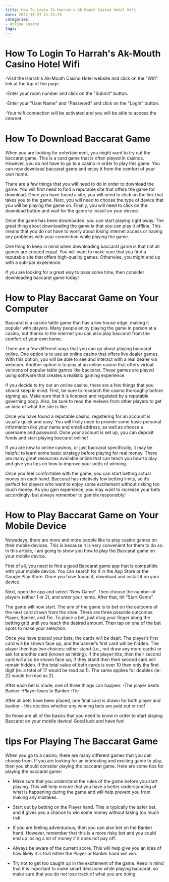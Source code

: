 ```yaml
---
title: How To Login To Harrah's Ak Mouth Casino Hotel Wifi
date: 2022-10-27 21:21:25
categories:
- Online Casino
tags:
---
```



#  How To Login To Harrah's Ak-Mouth Casino Hotel Wifi

-Visit the Harrah's Ak-Mouth Casino Hotel website and click on the "Wifi" link at the top of the page.

-Enter your room number and click on the "Submit" button.

-Enter your "User Name" and "Password" and click on the "Login" button.

-Your wifi connection will be activated and you will be able to access the internet.

#  How To Download Baccarat Game

When you are looking for entertainment, you might want to try out the baccarat game. This is a card game that is often played in casinos. However, you do not have to go to a casino in order to play this game. You can now download baccarat game and enjoy it from the comfort of your own home.

There are a few things that you will need to do in order to download the game. You will first need to find a reputable site that offers the game for download. Once you have found a site, you will need to click on the link that takes you to the game. Next, you will need to choose the type of device that you will be playing the game on. Finally, you will need to click on the download button and wait for the game to install on your device.

Once the game has been downloaded, you can start playing right away. The great thing about downloading the game is that you can play it offline. This means that you do not have to worry about losing internet access or having any problems with your connection while playing the game.

One thing to keep in mind when downloading baccarat game is that not all games are created equal. You will want to make sure that you find a reputable site that offers high-quality games. Otherwise, you might end up with a sub-par experience.

If you are looking for a great way to pass some time, then consider downloading baccarat game today!

#  How to Play Baccarat Game on Your Computer

Baccarat is a casino table game that has a low house edge, making it popular with players. Many people enjoy playing the game in person at a casino, but thanks to the internet you can also play baccarat from the comfort of your own home.

There are a few different ways that you can go about playing baccarat online. One option is to use an online casino that offers live dealer games. With this option, you will be able to see and interact with a real dealer via webcam. Another option is to play at an online casino that offers virtual versions of popular table games like baccarat. These games are played using software that creates a realistic gaming experience.

If you decide to try out an online casino, there are a few things that you should keep in mind. First, be sure to research the casino thoroughly before signing up. Make sure that it is licensed and regulated by a reputable governing body. Also, be sure to read the reviews from other players to get an idea of what the site is like.

Once you have found a reputable casino, registering for an account is usually quick and easy. You will likely need to provide some basic personal information like your name and email address, as well as choose a username and password. Once your account is set up, you can deposit funds and start playing baccarat online!

If you are new to online casinos, or just baccarat specifically, it may be helpful to learn some basic strategy before playing for real money. There are many great resources available online that can teach you how to play and give you tips on how to improve your odds of winning.

Once you feel comfortable with the game, you can start betting actual money on each hand. Baccarat has relatively low betting limits, so it’s perfect for players who want to enjoy some excitement without risking too much money. As you gain experience, you may want to increase your bets accordingly, but always remember to gamble responsibly!

#  How to Play Baccarat Game on Your Mobile Device

Nowadays, there are more and more people like to play casino games on their mobile devices. This is because it is very convenient for them to do so. In this article, I am going to show you how to play the Baccarat game on your mobile device.

First of all, you need to find a good Baccarat game app that is compatible with your mobile device. You can search for it in the App Store or the Google Play Store. Once you have found it, download and install it on your device.

Next, open the app and select “New Game”. Then choose the number of players (either 1 or 2), and enter your name. After that, hit “Start Game”.

The game will now start. The aim of the game is to bet on the outcome of the next card drawn from the shoe. There are three possible outcomes: Player, Banker, and Tie. To place a bet, just drag your finger along the betting grid until you reach the desired amount. Then tap on one of the bet spots to make your selection.

Once you have placed your bets, the cards will be dealt. The player’s first card will be shown face up, and the banker’s first card will be hidden. The player then has two choices: either stand (i.e., not draw any more cards) or ask for another card (known as hitting). If the player hits, then their second card will also be shown face up; if they stand then their second card will remain hidden. If the total value of both cards is over 10 then only the first digit (ie: a total of 17 would be read as 1). The same applies for doubles (ie: 22 would be read as 2).





After each bet is made, one of three things can happen: 
-The player beats Banker -Player loses to Banker -Tie




After all bets have been placed, one final card is drawn for both player and banker - this decides whether any winning bets are paid out or not!

  So those are all of the basics that you need to know in order to start playing Baccarat on your mobile device! Good luck and have fun!

#  tips For Playing The Baccarat Game

When you go to a casino, there are many different games that you can choose from. If you are looking for an interesting and exciting game to play, then you should consider playing the baccarat game. Here are some tips for playing the baccarat game:

- Make sure that you understand the rules of the game before you start playing. This will help ensure that you have a better understanding of what is happening during the game and will help prevent you from making any mistakes.

- Start out by betting on the Player hand. This is typically the safer bet, and it gives you a chance to win some money without taking too much risk.

- If you are feeling adventurous, then you can also bet on the Banker hand. However, remember that this is a more risky bet and you could end up losing a lot of money if it does not pay off.

- Always be aware of the current score. This will help give you an idea of how likely it is that either the Player or Banker hand will win.

- Try not to get too caught up in the excitement of the game. Keep in mind that it is important to make smart decisions while playing baccarat, so make sure that you do not lose track of what you are doing.